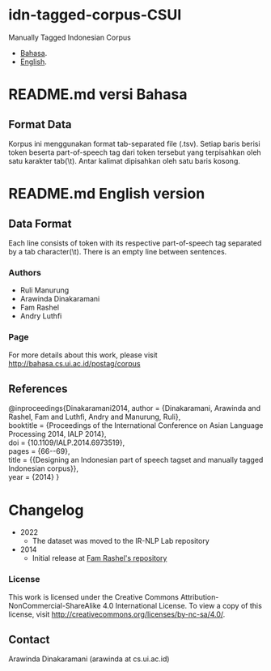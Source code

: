 idn-tagged-corpus-CSUI
======================

Manually Tagged Indonesian Corpus
* [Bahasa](#readmemd-versi-bahasa).
* [English](#readmemd-english-version).

# README.md versi Bahasa
## Format Data

Korpus ini menggunakan format tab-separated file (.tsv).
Setiap baris berisi token beserta part-of-speech tag dari token tersebut yang terpisahkan oleh satu karakter tab(\t). Antar kalimat dipisahkan oleh satu baris kosong.


# README.md English version
## Data Format

Each line consists of token with its respective part-of-speech tag separated by a tab character(\t). There is an empty line between sentences.


### Authors
- Ruli Manurung
- Arawinda Dinakaramani
- Fam Rashel
- Andry Luthfi 


### Page
For more details about this work, please visit http://bahasa.cs.ui.ac.id/postag/corpus

## References

@inproceedings{Dinakaramani2014,
            author = {Dinakaramani, Arawinda and Rashel, Fam and Luthfi, Andry and Manurung, Ruli}, \
            booktitle = {Proceedings of the International Conference on Asian Language Processing 2014, IALP 2014}, \
            doi = {10.1109/IALP.2014.6973519}, \
            pages = {66--69}, \
            title = {{Designing an Indonesian part of speech tagset and manually tagged Indonesian corpus}}, \
            year = {2014}
}


# Changelog
* 2022
  * The dataset was moved to the IR-NLP Lab repository
* 2014
  * Initial release at [Fam Rashel's repository](https://github.com/famrashel/idn-tagged-corpus)

### License
This work is licensed under the Creative Commons Attribution-NonCommercial-ShareAlike 4.0 International License. To view a copy of this license, visit http://creativecommons.org/licenses/by-nc-sa/4.0/.

## Contact
Arawinda Dinakaramani (arawinda at cs.ui.ac.id)

